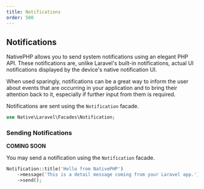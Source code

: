 ```yaml
---
title: Notifications
order: 500
---
```


## Notifications

NativePHP allows you to send system notifications using an elegant PHP API. These notifications are, unlike Laravel's
built-in notifications, actual UI notifications displayed by the device's native notification UI.

When used sparingly, notifications can be a great way to inform the user about events that are occurring in your
application and to bring their attention back to it, especially if further input from them is required.

Notifications are sent using the `Notification` facade.

```php
use Native\Laravel\Facades\Notification;
```

### Sending Notifications

**COMING SOON**

You may send a notification using the `Notification` facade.

```php
Notification::title('Hello from NativePHP')
    ->message('This is a detail message coming from your Laravel app.')
    ->send();
```
